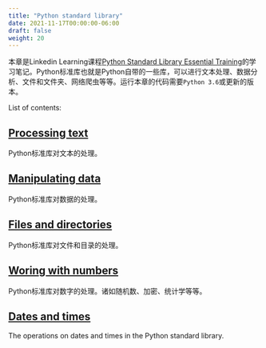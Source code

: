 ```yaml
---
title: "Python standard library"
date: 2021-11-17T00:00:00-06:00
draft: false
weight: 20
---
```


本章是Linkedin Learning课程[Python Standard Library Essential Training](https://www.linkedin.com/learning/python-standard-library-essential-training/python-text-processing)的学习笔记。Python标准库也就是Python自带的一些库，可以进行文本处理、数据分析、文件和文件夹、网络爬虫等等。运行本章的代码需要`Python 3.6`或更新的版本。

List of contents:

## [Processing text](./1.1_processing_text)

Python标准库对文本的处理。

## [Manipulating data](./1.2_manipulating_data)

Python标准库对数据的处理。

## [Files and directories](./1.3_files_and_directories)

Python标准库对文件和目录的处理。

## [Woring with numbers](./1.4_working_with_numbers)

Python标准库对数字的处理。诸如随机数、加密、统计学等等。

## [Dates and times](./1.5_dates_and_times)

The operations on dates and times in the Python standard library.